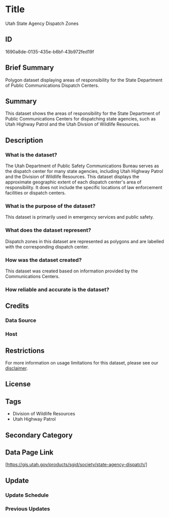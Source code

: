 # Title

Utah State Agency Dispatch Zones

## ID

1690a8de-0135-435e-b6bf-43b972fed19f

## Brief Summary

Polygon dataset displaying areas of responsibility for the State Department of Public Communications Dispatch Centers.

## Summary

This dataset shows the areas of responsibility for the State Department of Public Communications Centers for dispatching state agencies, such as Utah Highway Patrol and the Utah Divsion of Wildlife Resources.

## Description

### What is the dataset?

The Utah Department of Public Safety Communications Bureau serves as the dispatch center for many state agencies, including Utah Highway Patrol and the Division of Wildlife Resources. This dataset displays the approximate geographic extent of each dispatch center's area of responsibility. It does not include the specific locations of law enforcement facilities or dispatch centers.

### What is the purpose of the dataset?

This dataset is primarily used in emergency services and public safety.

### What does the dataset represent?

Dispatch zones in this dataset are represented as polygons and are labelled with the corresponding dispatch center.

### How was the dataset created?

This dataset was created based on information provided by the Communications Centers.

### How reliable and accurate is the dataset?

## Credits

### Data Source

### Host

## Restrictions

For more information on usage limitations for this dataset, please see our [disclaimer](https://gis.utah.gov/documentation/policy/license/#disclaimer).

## License

## Tags

- Division of Wildlife Resources
- Utah Highway Patrol

## Secondary Category

## Data Page Link

[https://gis.utah.gov/products/sgid/society/state-agency-dispatch/]

## Update

### Update Schedule

### Previous Updates
